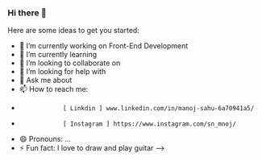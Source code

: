 ### Hi there 👋

Here are some ideas to get you started:

- 🔭 I’m currently working on Front-End Development
- 🌱 I’m currently learning 
- 👯 I’m looking to collaborate on 
- 🤔 I’m looking for help with 
- 💬 Ask me about 
- 📫 How to reach me:
-                 [ Linkdin ] www.linkedin.com/in/manoj-sahu-6a70941a5/
-                 [ Instagram ] https://www.instagram.com/sn_mnoj/
- 😄 Pronouns: ...
- ⚡ Fun fact: I love to draw and play guitar
-->
